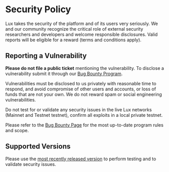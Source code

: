 # Security Policy

Lux takes the security of the platform and of its users very seriously. We and our community recognize the critical role of external security researchers and developers and welcome 
responsible disclosures. Valid reports will be eligible for a reward (terms and conditions apply).

## Reporting a Vulnerability

**Please do not file a public ticket** mentioning the vulnerability. To disclose a vulnerability submit it through our [Bug Bounty Program](https://hackenproof.com/lux).

Vulnerabilities must be disclosed to us privately with reasonable time to respond, and avoid compromise of other users and accounts, or loss of funds that are not your own. We do not reward spam or 
social engineering vulnerabilities. 

Do not test for or validate any security issues in the live Lux networks (Mainnet and Testnet testnet), confirm all exploits in a local private testnet.

Please refer to the [Bug Bounty Page](https://hackenproof.com/lux) for the most up-to-date program rules and scope.

## Supported Versions

Please use the [most recently released version](https://github.com/luxdefi/coreth/releases/latest) to perform testing and to validate security issues.

